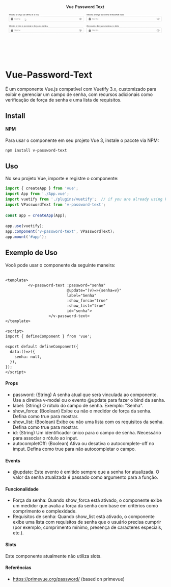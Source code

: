 ![Gif](public/movie.gif)

# Vue-Password-Text
É um componente Vue.js compatível com Vuetify 3.x, customizado para exibir e gerenciar um campo de senha, com recursos adicionais como verificação de força de senha e uma lista de requisitos.

## Install 
#### NPM 
Para usar o componente em seu projeto Vue 3, instale o pacote via NPM:

```bash 
npm install v-password-text
``` 
## Uso
No seu projeto Vue, importe e registre o componente:

```javascript 
import { createApp } from 'vue';
import App from './App.vue';
import vuetify from './plugins/vuetify';  // if you are already using Vuetify 
import VPasswordText from 'v-password-text';

const app = createApp(App);

app.use(vuetify);
app.component('v-password-text', VPasswordText);
app.mount('#app');
```
## Exemplo de Uso
Você pode usar o componente da seguinte maneira:

```vue

<template>
          <v-password-text :password="senha"
                           @update="(v)=>{senha=v}"
                           label="Senha"
                           :show_forca="true"
                           :show_list="true"
                           id="senha">
                   </v-password-text>
</template>

<script>
import { defineComponent } from 'vue';

export default defineComponent({
  data:()=>({
    senha: null,
  }),
});
</script>

```
#### Props
* password: (String) A senha atual que será vinculada ao componente. Use a diretiva v-model ou o evento @update para fazer o bind da senha.
* label: (String) O rótulo do campo de senha. Exemplo: "Senha".
* show_forca: (Boolean) Exibe ou não o medidor de força da senha. Defina como true para mostrar.
* show_list: (Boolean) Exibe ou não uma lista com os requisitos da senha. Defina como true para mostrar.
* id: (String) Um identificador único para o campo de senha. Necessário para associar o rótulo ao input.
* autocompletOff: (Boolean) Ativa ou desativa o autocomplete-off no imput.  Defina como true para não autocompletar o campo.

#### Events
* @update: Este evento é emitido sempre que a senha for atualizada. O valor da senha atualizada é passado como argumento para a função.

#### Funcionalidade
* Força da senha: Quando show_forca está ativado, o componente exibe um medidor que avalia a força da senha com base em critérios como comprimento e complexidade.
* Requisitos de senha: Quando show_list está ativado, o componente exibe uma lista com requisitos de senha que o usuário precisa cumprir (por exemplo, comprimento mínimo, presença de caracteres especiais, etc.).


#### Slots
Este componente atualmente não utiliza slots.

#### Referências
* https://primevue.org/password/ (based on primevue)
